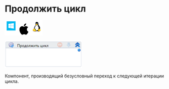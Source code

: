# Продолжить цикл

![](<../../../.gitbook/assets/image (100) (1) (1) (1) (1) (1) (193).png>)

![](<../../../.gitbook/assets/image (223).png>)

Компонент, производящий безусловный переход к следующей итерации цикла.
